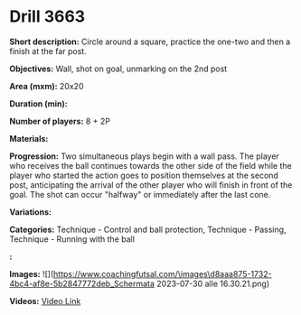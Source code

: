 # Drill 3663

**Short description:**
Circle around a square, practice the one-two and then a finish at the far post.

**Objectives:**
Wall, shot on goal, unmarking on the 2nd post

**Area (mxm):**
20x20

**Duration (min):**


**Number of players:**
8 + 2P

**Materials:**


**Progression:**
Two simultaneous plays begin with a wall pass. The player who receives the ball continues towards the other side of the field while the player who started the action goes to position themselves at the second post, anticipating the arrival of the other player who will finish in front of the goal. The shot can occur "halfway" or immediately after the last cone.

**Variations:**


**Categories:**
Technique - Control and ball protection, Technique - Passing, Technique - Running with the ball

**:**


**Images:**
![](https://www.coachingfutsal.com/\images\d8aaa875-1732-4bc4-af8e-5b2847772deb_Schermata 2023-07-30 alle 16.30.21.png)

**Videos:**
[Video Link](https://www.youtube.com/embed/18M4M60LErM)

